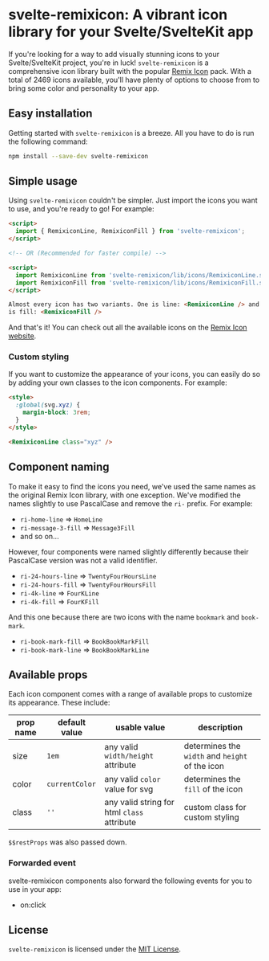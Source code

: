 # svelte-remixicon: A vibrant icon library for your Svelte/SvelteKit app

If you're looking for a way to add visually stunning icons to your Svelte/SvelteKit project, you're in luck! `svelte-remixicon` is a comprehensive icon library built with the popular [Remix Icon](https://github.com/Remix-Design/remixicon) pack. With a total of 2469 icons available, you'll have plenty of options to choose from to bring some color and personality to your app.

## Easy installation

Getting started with `svelte-remixicon` is a breeze. All you have to do is run the following command:

```bash
npm install --save-dev svelte-remixicon
```

## Simple usage

Using `svelte-remixicon` couldn't be simpler. Just import the icons you want to use, and you're ready to go! For example:

```html
<script>
  import { RemixiconLine, RemixiconFill } from 'svelte-remixicon';
</script>

<!-- OR (Recommended for faster compile) -->

<script>
  import RemixiconLine from 'svelte-remixicon/lib/icons/RemixiconLine.svelte';
  import RemixiconFill from 'svelte-remixicon/lib/icons/RemixiconFill.svelte';
</script>

Almost every icon has two variants. One is line: <RemixiconLine /> and the other
is fill: <RemixiconFill />
```

And that's it! You can check out all the available icons on the [Remix Icon website](https://remixicon.com/).

### Custom styling

If you want to customize the appearance of your icons, you can easily do so by adding your own classes to the icon components. For example:

```html
<style>
  :global(svg.xyz) {
    margin-block: 3rem;
  }
</style>

<RemixiconLine class="xyz" />
```

## Component naming

To make it easy to find the icons you need, we've used the same names as the original Remix Icon library, with one exception. We've modified the names slightly to use PascalCase and remove the `ri-` prefix. For example:

- `ri-home-line` ⇒ `HomeLine`
- `ri-message-3-fill` ⇒ `Message3Fill`
- and so on...

However, four components were named slightly differently because their PascalCase version was not a valid identifier.

- `ri-24-hours-line` ⇒ `TwentyFourHoursLine`
- `ri-24-hours-fill` ⇒ `TwentyFourHoursFill`
- `ri-4k-line` ⇒ `FourKLine`
- `ri-4k-fill` ⇒ `FourKFill`

And this one because there are two icons with the name `bookmark` and `book-mark`.

- `ri-book-mark-fill` ⇒ `BookBookMarkFill`
- `ri-book-mark-line` ⇒ `BookBookMarkLine`

## Available props

Each icon component comes with a range of available props to customize its appearance. These include:

| prop name | default value  | usable value                                | description                                     |
| --------- | -------------- | ------------------------------------------- | ----------------------------------------------- |
| size      | `1em`          | any valid `width/height` attribute          | determines the `width` and `height` of the icon |
| color     | `currentColor` | any valid `color` value for svg             | determines the `fill` of the icon               |
| class     | `''`           | any valid string for html `class` attribute | custom class for custom styling                 |

`$$restProps` was also passed down.

### Forwarded event

svelte-remixicon components also forward the following events for you to use in your app:

- on:click

## License

`svelte-remixicon` is licensed under the [MIT License](https://github.com/aantusahaa/svelte-remixicon/blob/main/LICENSE).
